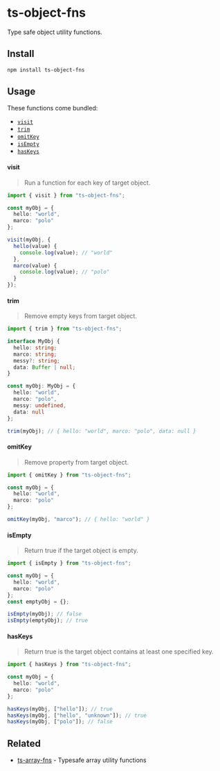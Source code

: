 # ts-object-fns

Type safe object utility functions.

## Install

```sh
npm install ts-object-fns
```

## Usage

These functions come bundled:

- [`visit`](#visit)
- [`trim`](#trim)
- [`omitKey`](#omitkey)
- [`isEmpty`](#isempty)
- [`hasKeys`](#haskeys)

#### visit

> Run a function for each key of target object.

```typescript
import { visit } from "ts-object-fns";

const myObj = {
  hello: "world",
  marco: "polo"
};

visit(myObj, {
  hello(value) {
    console.log(value); // "world"
  },
  marco(value) {
    console.log(value); // "polo"
  }
});
```

#### trim

> Remove empty keys from target object.

```typescript
import { trim } from "ts-object-fns";

interface MyObj {
  hello: string;
  marco: string;
  messy?: string;
  data: Buffer | null;
}

const myObj: MyObj = {
  hello: "world",
  marco: "polo",
  messy: undefined,
  data: null
};

trim(myObj); // { hello: "world", marco: "polo", data: null }
```

#### omitKey

> Remove property from target object.

```typescript
import { omitKey } from "ts-object-fns";

const myObj = {
  hello: "world",
  marco: "polo"
};

omitKey(myObj, "marco"); // { hello: "world" }
```

#### isEmpty

> Return true if the target object is empty.

```typescript
import { isEmpty } from "ts-object-fns";

const myObj = {
  hello: "world",
  marco: "polo"
};
const emptyObj = {};

isEmpty(myObj); // false
isEmpty(emptyObj); // true
```

#### hasKeys

> Return true is the target object contains at least one specified key.

```typescript
import { hasKeys } from "ts-object-fns";

const myObj = {
  hello: "world",
  marco: "polo"
};

hasKeys(myObj, ["hello"]); // true
hasKeys(myObj, ["hello", "unknown"]); // true
hasKeys(myObj, ["polo"]); // false
```

## Related

- [ts-array-fns](https://github.com/thomasraydeniscool/ts-array-fns) - Typesafe array utility functions
